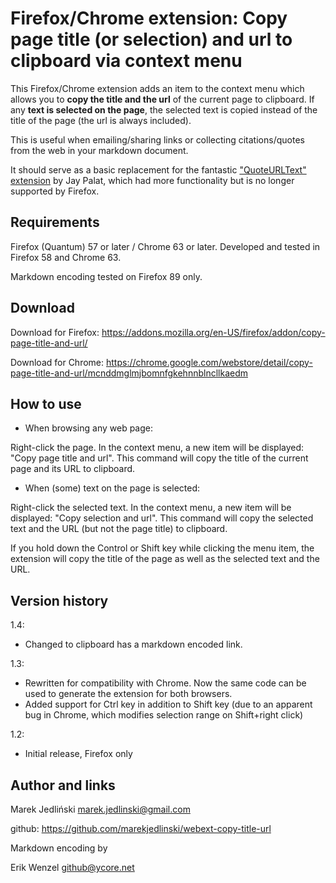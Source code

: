 # Firefox/Chrome extension: Copy page title (or selection) and url to clipboard via context menu

This Firefox/Chrome extension adds an item to the context menu which allows you to __copy the title and the url__ of the current page to clipboard. If any __text is selected on the page__, the selected text is copied instead of the title of the page (the url is always included).

This is useful when emailing/sharing links or collecting citations/quotes from the web in your markdown document.

It should serve as a basic replacement for the fantastic ["QuoteURLText" extension](https://addons.mozilla.org/en-US/firefox/addon/quoteurltext/) by Jay Palat, which had more functionality but is no longer supported by Firefox.

## Requirements

Firefox (Quantum) 57 or later / Chrome 63 or later.
Developed and tested in Firefox 58 and Chrome 63.

Markdown encoding tested on Firefox 89 only.

## Download

Download for Firefox:
<https://addons.mozilla.org/en-US/firefox/addon/copy-page-title-and-url/>

Download for Chrome:
<https://chrome.google.com/webstore/detail/copy-page-title-and-url/mcnddmglmjbomnfgkehnnblncllkaedm>

## How to use

* When browsing any web page:

Right-click the page. In the context menu, a new item will be displayed: "Copy page title and url". This command will copy the title of the current page and its URL to clipboard.

* When (some) text on the page is selected:

Right-click the selected text. In the context menu, a new item will be displayed: "Copy selection and url". This command will copy the selected text and the URL (but not the page title) to clipboard.

If you hold down the Control or Shift key while clicking the menu item, the extension will copy the title of the page as well as the selected text and the URL.

## Version history

1.4:

- Changed to clipboard has a markdown encoded link.

1.3:

- Rewritten for compatibility with Chrome. Now the same code can be used to generate the extension for both browsers.
- Added support for Ctrl key in addition to Shift key (due to an apparent bug in Chrome, which modifies selection range on Shift+right click)

1.2:

- Initial release, Firefox only

## Author and links

Marek Jedliński
marek.jedlinski@gmail.com

github:
<https://github.com/marekjedlinski/webext-copy-title-url>

Markdown encoding by

Erik Wenzel
github@ycore.net
